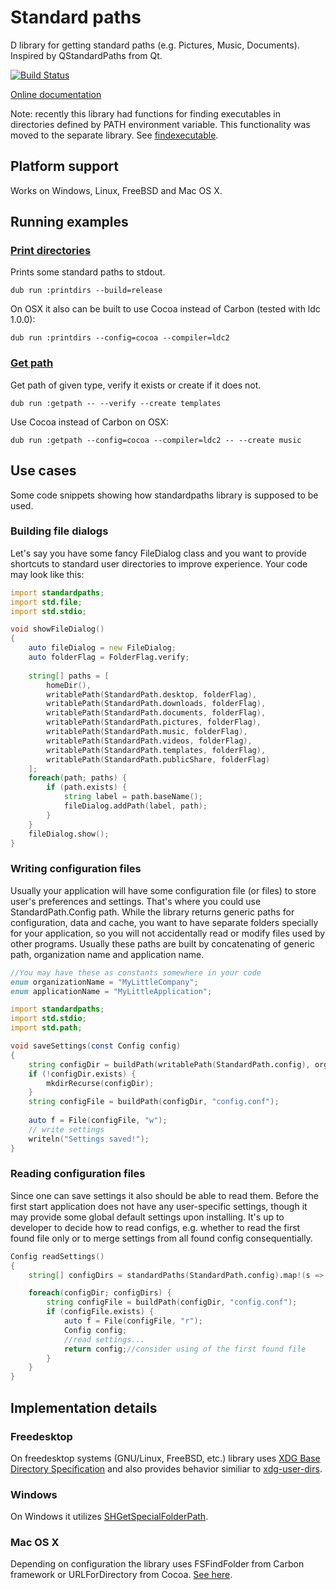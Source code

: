 # Standard paths

D library for getting standard paths (e.g. Pictures, Music, Documents). Inspired by QStandardPaths from Qt.

[![Build Status](https://travis-ci.org/MyLittleRobo/standardpaths.svg?branch=master)](https://travis-ci.org/MyLittleRobo/standardpaths)

[Online documentation](http://mylittlerobo.github.io/standardpaths/standardpaths.html)

Note: recently this library had functions for finding executables in directories defined by PATH environment variable. 
This functionality was moved to the separate library. See [findexecutable](http://code.dlang.org/packages/findexecutable).

## Platform support

Works on Windows, Linux, FreeBSD and Mac OS X.

## Running examples

### [Print directories](examples/printdirs/source/app.d)

Prints some standard paths to stdout.

    dub run :printdirs --build=release
    
On OSX it also can be built to use Cocoa instead of Carbon (tested with ldc 1.0.0):

    dub run :printdirs --config=cocoa --compiler=ldc2

### [Get path](examples/getpath/source/app.d)

Get path of given type, verify it exists or create if it does not.

    dub run :getpath -- --verify --create templates
    
Use Cocoa instead of Carbon on OSX:

    dub run :getpath --config=cocoa --compiler=ldc2 -- --create music
    
## Use cases

Some code snippets showing how standardpaths library is supposed to be used.

### Building file dialogs

Let's say you have some fancy FileDialog class and you want to provide shortcuts to standard user directories to improve experience.
Your code may look like this:

```d
import standardpaths;
import std.file;
import std.stdio;

void showFileDialog()
{
    auto fileDialog = new FileDialog;
    auto folderFlag = FolderFlag.verify;
    
    string[] paths = [
        homeDir(),
        writablePath(StandardPath.desktop, folderFlag),
        writablePath(StandardPath.downloads, folderFlag),
        writablePath(StandardPath.documents, folderFlag),
        writablePath(StandardPath.pictures, folderFlag),
        writablePath(StandardPath.music, folderFlag),
        writablePath(StandardPath.videos, folderFlag),
        writablePath(StandardPath.templates, folderFlag),
        writablePath(StandardPath.publicShare, folderFlag)
    ];
    foreach(path; paths) {
        if (path.exists) {
            string label = path.baseName();
            fileDialog.addPath(label, path);
        }
    }
    fileDialog.show();
}
```

### Writing configuration files

Usually your application will have some configuration file (or files) to store user's preferences and settings. That's where you could use StandardPath.Config path.
While the library returns generic paths for configuration, data and cache, you want to have separate folders specially for your application, so you will not accidentally read or modify files used by other programs.
Usually these paths are built by concatenating of generic path, organization name and application name.

```d
//You may have these as constants somewhere in your code
enum organizationName = "MyLittleCompany";
enum applicationName = "MyLittleApplication";

import standardpaths;
import std.stdio;
import std.path;

void saveSettings(const Config config)
{
    string configDir = buildPath(writablePath(StandardPath.config), organizationName, applicationName);
    if (!configDir.exists) {
        mkdirRecurse(configDir);
    }
    string configFile = buildPath(configDir, "config.conf");
    
    auto f = File(configFile, "w"); 
    // write settings
    writeln("Settings saved!");
}
```

### Reading configuration files

Since one can save settings it also should be able to read them. Before the first start application does not have any user-specific settings, though it may provide some global default settings upon installing.
It's up to developer to decide how to read configs, e.g. whether to read the first found file only or to merge settings from all found config consequentially.

```d
Config readSettings()
{
    string[] configDirs = standardPaths(StandardPath.config).map!(s => buildPath(s, organizationName, applicationName).array;

    foreach(configDir; configDirs) {
        string configFile = buildPath(configDir, "config.conf");
        if (configFile.exists) {
            auto f = File(configFile, "r");
            Config config;
            //read settings...
            return config;//consider using of the first found file
        }
    }
}
```

## Implementation details

### Freedesktop

On freedesktop systems (GNU/Linux, FreeBSD, etc.) library uses [XDG Base Directory Specification](http://standards.freedesktop.org/basedir-spec/latest/index.html#introduction) and also provides behavior similiar to [xdg-user-dirs](http://www.freedesktop.org/wiki/Software/xdg-user-dirs/).

### Windows

On Windows it utilizes [SHGetSpecialFolderPath](https://msdn.microsoft.com/en-us/library/windows/desktop/bb762204(v=vs.85).aspx).

### Mac OS X

Depending on configuration the library uses FSFindFolder from Carbon framework or URLForDirectory from Cocoa. 
[See here](http://cocoadev.com/ApplicationSupportFolder).
